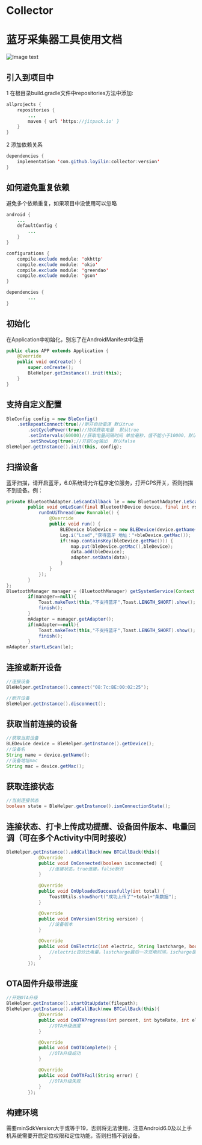 # Collector
# 蓝牙采集器工具使用文档
![Image text](https://jitpack.io/v/loyilin/collector.svg)

## 引入到项目中
1 在根目录build.gradle文件中repositories方法中添加:
````Java
allprojects {
	repositories {
		...
		maven { url 'https://jitpack.io' }
	}
}
````

2 添加依赖关系
````Java
dependencies {
	implementation 'com.github.loyilin:collector:version'
}
````

## 如何避免重复依赖
避免多个依赖重复，如果项目中没使用可以忽略
```Java
android {
    ...
    defaultConfig {
        ...
    }
}

configurations {
    compile.exclude module: 'okhttp'
    compile.exclude module: 'okio'
    compile.exclude module: 'greendao'
    compile.exclude module: 'gson'
}

dependencies {
        ...
}
````

## 初始化
在Application中初始化，别忘了在AndroidManifest中注册
```Java
public class APP extends Application {
    @Override
    public void onCreate() {
        super.onCreate();
        BleHelper.getInstance().init(this);
    }
}
````
## 支持自定义配置
```Java
BleConfig config = new BleConfig()
   	.setRepeatConnect(true)//断开自动重连 默认true
        .setCyclePower(true)//持续获取电量  默认true
        .setIntervals(60000)//获取电量间隔时间 单位毫秒，值不能小于10000，默认10000
        .setShowLog(true);//开启log输出  默认false
BleHelper.getInstance().init(this, config);
````

## 扫描设备
蓝牙扫描，请开启蓝牙，6.0系统请允许程序定位服务，打开GPS开关，否则扫描不到设备。例：
```Java
private BluetoothAdapter.LeScanCallback le = new BluetoothAdapter.LeScanCallback() {
        public void onLeScan(final BluetoothDevice device, final int rssi, byte[] scanRecord) {
            runOnUiThread(new Runnable() {
                @Override
                public void run() {
                    BLEDevice bleDevice = new BLEDevice(device.getName(), device.getAddress(), rssi);
                    Log.i("Load","获得蓝牙 地址："+bleDevice.getMac());
                    if(!map.containsKey(bleDevice.getMac())) {
                        map.put(bleDevice.getMac(),bleDevice);
                        data.add(bleDevice);
                        adapter.setData(data);
                    }
                }
            });
        }
};
BluetoothManager manager = (BluetoothManager) getSystemService(Context.BLUETOOTH_SERVICE);
        if(manager==null){
            Toast.makeText(this,"不支持蓝牙",Toast.LENGTH_SHORT).show();
            finish();
        }
        mAdapter = manager.getAdapter();
        if(mAdapter==null){
            Toast.makeText(this,"不支持蓝牙",Toast.LENGTH_SHORT).show();
            finish();
        }
mAdapter.startLeScan(le);
````

## 连接或断开设备
```Java
//连接设备
BleHelper.getInstance().connect("08:7c:BE:00:02:25");

//断开设备
BleHelper.getInstance().disconnect();
````

## 获取当前连接的设备
```Java
//获取当前设备
BLEDevice device = BleHelper.getInstance().getDevice();
//设备名
String name = device.getName();
//设备地址mac
String mac = device.getMac();
````

## 获取连接状态
```Java
//当前连接状态
boolean state = BleHelper.getInstance().ismConnectionState();
````


## 连接状态、打卡上传成功提醒、设备固件版本、电量回调（可在多个Activity中同时接收）
```Java
BleHelper.getInstance().addCallBack(new BTCallBack(this){
            @Override
            public void OnConnected(boolean isconnected) {
                //连接状态，true连接，false断开
            }
            
            @Override
            public void OnUploadedSuccessfully(int total) {
                ToastUtils.showShort("成功上传了"+total+"条数据");
            }

            @Override
            public void OnVersion(String version) {
                //设备版本
            }

            @Override
            public void OnElectric(int electric, String lastcharge, boolean ischarge) {
                //electric百分比电量，lastcharge最后一次充电时间，ischarge是否正在充电
            }
        });
````


## OTA固件升级带进度
```Java
//开始OTA升级
BleHelper.getInstance().startOtaUpdate(filepath);
BleHelper.getInstance().addCallBack(new BTCallBack(this){
            @Override
            public void OnOTAProgress(int percent, int byteRate, int elapsedTime) {
                //OTA升级进度
            }

            @Override
            public void OnOTAComplete() {
                //OTA升级成功
            }

            @Override
            public void OnOTAFail(String error) {
                //OTA升级失败
            }
        });
````

## 构建环境
需要minSdkVersion大于或等于19，否则将无法使用，注意Android6.0及以上手机系统需要开启定位权限和定位功能，否则扫描不到设备。



